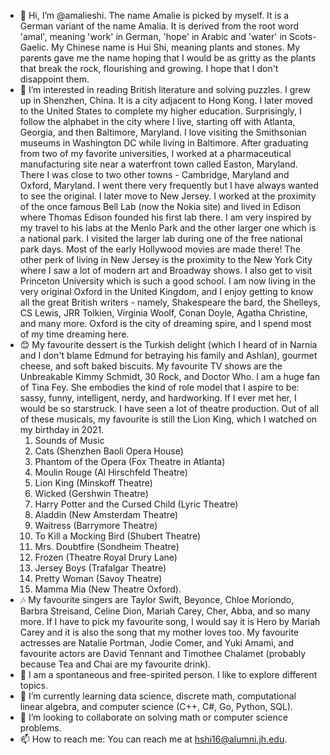 - 👋 Hi, I’m @amalieshi. The name Amalie is picked by myself. It is a German variant of the name Amalia. It is derived from the root word 'amal', meaning 'work' in German, 'hope' in Arabic and 'water' in Scots-Gaelic. My Chinese name is Hui Shi, meaning plants and stones. My parents gave me the name hoping that I would be as gritty as the plants that break the rock, flourishing and growing. I hope that I don't disappoint them.   
- 👀 I’m interested in reading British literature and solving puzzles. I grew up in Shenzhen, China. It is a city adjacent to Hong Kong. I later moved to the United States to complete my higher education. Surprisingly, I follow the alphabet in the city where I live, starting off with Atlanta, Georgia, and then Baltimore, Maryland. I love visiting the Smithsonian museums in Washington DC while living in Baltimore. After graduating from two of my favorite universities, I worked at a pharmaceutical manufacturing site near a waterfront town called Easton, Maryland. There I was close to two other towns - Cambridge, Maryland and Oxford, Maryland. I went there very frequently but I have always wanted to see the original. I later move to New Jersey. I worked at the proximity of the once famous Bell Lab (now the Nokia site) and lived in Edison where Thomas Edison founded his first lab there. I am very inspired by my travel to his labs at the Menlo Park and the other larger one which is a national park. I visited the larger lab during one of the free national park days. Most of the early Hollywood movies are made there! The other perk of living in New Jersey is the proximity to the New York City where I saw a lot of modern art and Broadway shows. I also get to visit Princeton University which is such a good school. I am now living in the very original Oxford in the United Kingdom, and I enjoy getting to know all the great British writers - namely, Shakespeare the bard, the Shelleys, CS Lewis, JRR Tolkien, Virginia Woolf, Conan Doyle, Agatha Christine, and many more. Oxford is the city of dreaming spire, and I spend most of my time dreaming here. 
- 😊 My favourite dessert is the Turkish delight (which I heard of in Narnia and I don't blame Edmund for betraying his family and Ashlan), gourmet cheese, and soft baked biscuits. My favourite TV shows are the Unbreakable Kimmy Schmidt, 30 Rock, and Doctor Who. I am a huge fan of Tina Fey. She embodies the kind of role model that I aspire to be: sassy, funny, intelligent, nerdy, and hardworking. If I ever met her, I would be so starstruck. I have seen a lot of theatre production. Out of all of these musicals, my favourite is still the Lion King, which I watched on my birthday in 2021. 
  1. Sounds of Music
  2. Cats (Shenzhen Baoli Opera House)
  3. Phantom of the Opera (Fox Theatre in Atlanta)
  4. Moulin Rouge (Al Hirschfeld Theatre)
  5. Lion King (Minskoff Theatre)
  6. Wicked (Gershwin Theatre)
  7. Harry Potter and the Cursed Child (Lyric Theatre)
  8. Aladdin (New Amsterdam Theatre)
  9. Waitress (Barrymore Theatre)
  10. To Kill a Mocking Bird (Shubert Theatre)
  11. Mrs. Doubtfire (Sondheim Theatre)
  12. Frozen (Theatre Royal Drury Lane)
  13. Jersey Boys (Trafalgar Theatre)
  14. Pretty Woman (Savoy Theatre)
  15. Mamma Mia (New Theatre Oxford).
- 🎶 My favourite singers are Taylor Swift, Beyonce, Chloe Moriondo, Barbra Streisand, Celine Dion, Mariah Carey, Cher, Abba, and so many more. If I have to pick my favourite song, I would say it is Hero by Mariah Carey and it is also the song that my mother loves too. My favourite actresses are Natalie Portman, Jodie Comer, and Yuki Amami, and favourite actors are David Tennant and Timothee Chalamet (probably because Tea and Chai are my favourite drink). 
- 🐬 I am a spontaneous and free-spirited person. I like to explore different topics. 
- 🌱 I’m currently learning data science, discrete math, computational linear algebra, and computer science (C++, C#, Go, Python, SQL).
- 💞️ I’m looking to collaborate on solving math or computer science problems.
- 📫 How to reach me: You can reach me at hshi16@alumni.jh.edu.

<!---
amalieshi/amalieshi is a ✨ special ✨ repository because its `README.md` (this file) appears on your GitHub profile.
You can click the Preview link to take a look at your changes.
--->
